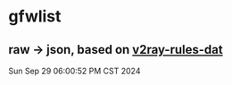 # gfwlist
## raw -> json, based on [v2ray-rules-dat](https://github.com/Loyalsoldier/v2ray-rules-dat)
Sun Sep 29 06:00:52 PM CST 2024

